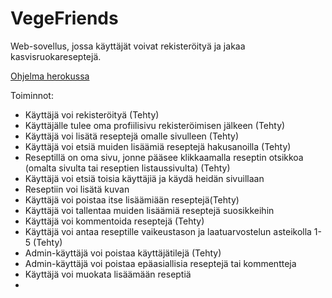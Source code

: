 # VegeFriends

Web-sovellus, jossa käyttäjät voivat rekisteröityä ja jakaa kasvisruokareseptejä.

[Ohjelma herokussa](https://vegefriends.herokuapp.com/)

Toiminnot:
* Käyttäjä voi rekisteröityä (Tehty)
* Käyttäjälle tulee oma profiilisivu rekisteröimisen jälkeen (Tehty)
* Käyttäjä voi lisätä reseptejä omalle sivulleen (Tehty)
* Käyttäjä voi etsiä muiden lisäämiä reseptejä hakusanoilla (Tehty)
* Reseptillä on oma sivu, jonne pääsee klikkaamalla reseptin otsikkoa (omalta sivulta tai reseptien listaussivulta) (Tehty)
* Käyttäjä voi etsiä toisia käyttäjiä ja käydä heidän sivuillaan 
* Reseptiin voi lisätä kuvan
* Käyttäjä voi poistaa itse lisäämiään reseptejä(Tehty)
* Käyttäjä voi tallentaa muiden lisäämiä reseptejä suosikkeihin
* Käyttäjä voi kommentoida reseptejä (Tehty)
* Käyttäjä voi antaa reseptille vaikeustason ja laatuarvostelun asteikolla 1-5 (Tehty)
* Admin-käyttäjä voi poistaa käyttäjätilejä (Tehty)
* Admin-käyttäjä voi poistaa epäasiallisia reseptejä tai kommentteja
* Käyttäjä voi muokata lisäämään reseptiä
* 
